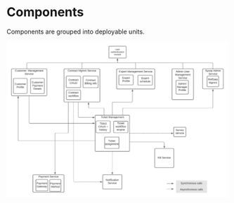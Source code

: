 # Components

Components are grouped into deployable units.

![components](../assets/component_dependencies.png)
